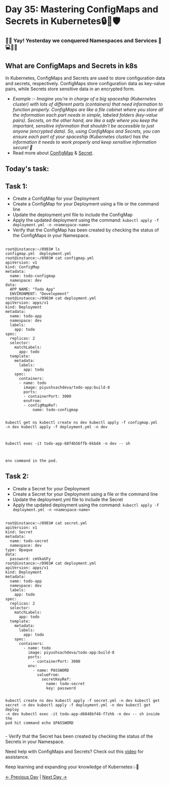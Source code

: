 # Day 35: Mastering ConfigMaps and Secrets in Kubernetes🔒🔑🛡️

### 👏🎉 Yay! Yesterday we conquered Namespaces and Services 💪💻🔗🚀

## What are ConfigMaps and Secrets in k8s

In Kubernetes, ConfigMaps and Secrets are used to store configuration data and secrets, respectively. ConfigMaps store configuration data as key-value pairs, while Secrets store sensitive data in an encrypted form.

- _Example :- Imagine you're in charge of a big spaceship (Kubernetes cluster) with lots of different parts (containers) that need information to function properly.
  ConfigMaps are like a file cabinet where you store all the information each part needs in simple, labeled folders (key-value pairs).
  Secrets, on the other hand, are like a safe where you keep the important, sensitive information that shouldn't be accessible to just anyone (encrypted data).
  So, using ConfigMaps and Secrets, you can ensure each part of your spaceship (Kubernetes cluster) has the information it needs to work properly and keep sensitive information secure! 🚀_
- Read more about [ConfigMap](https://kubernetes.io/docs/concepts/configuration/configmap/) & [Secret](https://kubernetes.io/docs/concepts/configuration/secret/).

## Today's task:

## Task 1:

- Create a ConfigMap for your Deployment
- Create a ConfigMap for your Deployment using a file or the command line
- Update the deployment.yml file to include the ConfigMap
- Apply the updated deployment using the command: `kubectl apply -f deployment.yml -n <namespace-name>`
- Verify that the ConfigMap has been created by checking the status of the ConfigMaps in your Namespace.

<code>
root@instance:~/0903# ls
configmap.yml  deployment.yml
root@instance:~/0903# cat configmap.yml 
apiVersion: v1
kind: ConfigMap
metadata:
  name: todo-configmap
  namespace: dev
data:
  APP_NAME: "Todo App"
  ENVIRONMENT: "Development"
root@instance:~/0903# cat deployment.yml 
apiVersion: apps/v1
kind: Deployment
metadata:
  name: todo-app
  namespace: dev
  labels:
    app: todo
spec:
  replicas: 2
  selector:
    matchLabels:
      app: todo
  template:
    metadata:
      labels:
        app: todo
    spec:
      containers:
      - name: todo
        image: piyushsachdeva/todo-app:build-8
        ports:
        - containerPort: 3000
        envFrom:
        - configMapRef:
            name: todo-configmap

  
kubectl get ns
kubectl create ns dev
kubectl apply -f configmap.yml -n dev 
kubectl apply -f deployment.yml -n dev

kubectl exec -it todo-app-68f4b56ffb-6kbd4 -n dev -- sh

env command in the pod.
</code>

## Task 2:

- Create a Secret for your Deployment
- Create a Secret for your Deployment using a file or the command line
- Update the deployment.yml file to include the Secret
- Apply the updated deployment using the command: `kubectl apply -f deployment.yml -n <namespace-name>`
<code>
root@instance:~/0903# cat secret.yml 
apiVersion: v1
kind: Secret
metadata:
  name: todo-secret
  namespace: dev
type: Opaque
data:
  password: cmVkaGFy
root@instance:~/0903# cat deployment.yml 
apiVersion: apps/v1
kind: Deployment
metadata:
  name: todo-app
  namespace: dev
  labels:
    app: todo
spec:
  replicas: 2
  selector:
    matchLabels:
      app: todo
  template:
    metadata:
      labels:
        app: todo
    spec:
      containers:
        - name: todo
          image: piyushsachdeva/todo-app:build-8
          ports:
            - containerPort: 3000
          env:
            - name: PASSWORD
              valueFrom:
                secretKeyRef:
                  name: todo-secret
                  key: password


kubectl create ns dev
kubectl apply -f secret.yml -n dev
kubectl get secret -n dev
kubectl apply -f deployment.yml -n dev
kubectl get deploy -n dev
kubectl exec -it todo-app-d6848bf48-f7zhb -n dev -- sh
inside the pod
hit command echo $PASSWORD



</code>
- Verify that the Secret has been created by checking the status of the Secrets in your Namespace.

Need help with ConfigMaps and Secrets? Check out this [video](https://youtu.be/FAnQTgr04mU) for assistance.

Keep learning and expanding your knowledge of Kubernetes💥🙌

[← Previous Day](../day34/README.md) | [Next Day →](../day36/README.md)
